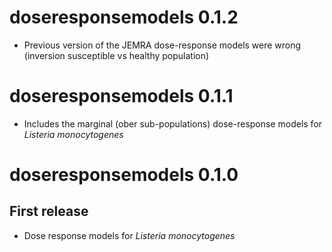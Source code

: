 
# doseresponsemodels 0.1.2

- Previous version of the JEMRA dose-response models were wrong
  (inversion susceptible vs healthy population)

# doseresponsemodels 0.1.1

- Includes the marginal (ober sub-populations) dose-response models for
  *Listeria monocytogenes*

# doseresponsemodels 0.1.0

## First release

- Dose response models for *Listeria monocytogenes*
